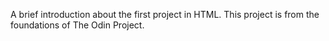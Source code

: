 A brief introduction about the first project in HTML. This project is from the foundations of The Odin Project.
